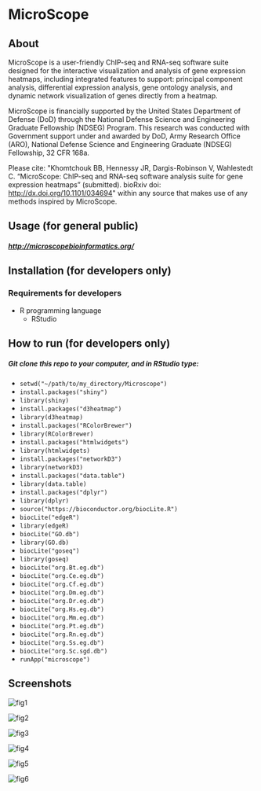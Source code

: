 # MicroScope

## About

MicroScope is a user-friendly ChIP-seq and RNA-seq software suite designed for the interactive visualization and analysis of gene expression heatmaps, including integrated features to support: principal component analysis, differential expression analysis, gene ontology analysis, and dynamic network visualization of genes directly from a heatmap.

MicroScope is financially supported by the United States Department of Defense (DoD) through the National Defense Science and Engineering Graduate Fellowship (NDSEG) Program. This research was conducted with Government support under and awarded by DoD, Army Research Office (ARO), National Defense Science and Engineering Graduate (NDSEG) Fellowship, 32 CFR 168a.

Please cite: "Khomtchouk BB, Hennessy JR, Dargis-Robinson V, Wahlestedt C.  “MicroScope: ChIP-seq and RNA-seq software analysis suite for gene expression heatmaps” (submitted). bioRxiv doi: http://dx.doi.org/10.1101/034694" within any source that makes use of any methods inspired by MicroScope. 

## Usage (for general public)

##### http://microscopebioinformatics.org/

## Installation (for developers only)

### Requirements for developers

* R programming language
  * RStudio

## How to run (for developers only)

##### Git clone this repo to your computer, and in RStudio type:
* `setwd("~/path/to/my_directory/Microscope")`
* `install.packages("shiny")`
* `library(shiny)`
* `install.packages("d3heatmap")`
* `library(d3heatmap)`
* `install.packages("RColorBrewer")`
* `library(RColorBrewer)`
* `install.packages("htmlwidgets")`
* `library(htmlwidgets)`
* `install.packages("networkD3")`
* `library(networkD3)`
* `install.packages("data.table")`
* `library(data.table)`
* `install.packages("dplyr")`
* `library(dplyr)`
* `source("https://bioconductor.org/biocLite.R")`
* `biocLite("edgeR")`
* `library(edgeR)`
* `biocLite("GO.db")`
* `library(GO.db)`
* `biocLite("goseq")`
* `library(goseq)`
* `biocLite("org.Bt.eg.db")`
* `biocLite("org.Ce.eg.db")`
* `biocLite("org.Cf.eg.db")`
* `biocLite("org.Dm.eg.db")`
* `biocLite("org.Dr.eg.db")`
* `biocLite("org.Hs.eg.db")`
* `biocLite("org.Mm.eg.db")`
* `biocLite("org.Pt.eg.db")`
* `biocLite("org.Rn.eg.db")`
* `biocLite("org.Ss.eg.db")`
* `biocLite("org.Sc.sgd.db")`
* `runApp("microscope")`

## Screenshots

![fig1](https://cloud.githubusercontent.com/assets/9893806/15684804/cde007c8-2736-11e6-9893-5925d5e15561.png)

![fig2](https://cloud.githubusercontent.com/assets/9893806/15684822/f82654c4-2736-11e6-881c-7c4aa47a1960.png)

![fig3](https://cloud.githubusercontent.com/assets/9893806/15684826/fc0498c6-2736-11e6-94a5-358146b825a8.png)

![fig4](https://cloud.githubusercontent.com/assets/9893806/15684834/04ff3f76-2737-11e6-8c67-d68da29fd676.png)

![fig5](https://cloud.githubusercontent.com/assets/9893806/15684844/0d573c78-2737-11e6-9c0e-c432a8408b3d.png)

![fig6](https://cloud.githubusercontent.com/assets/9893806/15684852/1620700e-2737-11e6-8f06-2c162e247983.png)
